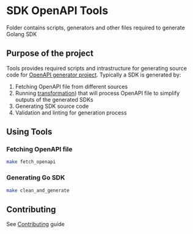 # SDK OpenAPI Tools

Folder contains scripts, generators and other files required to generate Golang SDK

## Purpose of the project

Tools provides required scripts and intrastructure for generating source code for [OpenAPI generator project](https://github.com/OpenAPITools/openapi-generator).
Typically a SDK is generated by:

1. Fetching OpenAPI file from different sources
2. Running [transformation](./transformer)) that will process OpenAPI file to simplify outputs of the generated SDKs
3. Generating SDK source code
4. Validation and linting for generation process

## Using Tools

### Fetching OpenAPI file

```bash
make fetch_openapi
```

### Generating Go SDK

```bash
make clean_and_generate
```

## Contributing

See [Contributing](./CONTRIBUTING.md) guide
